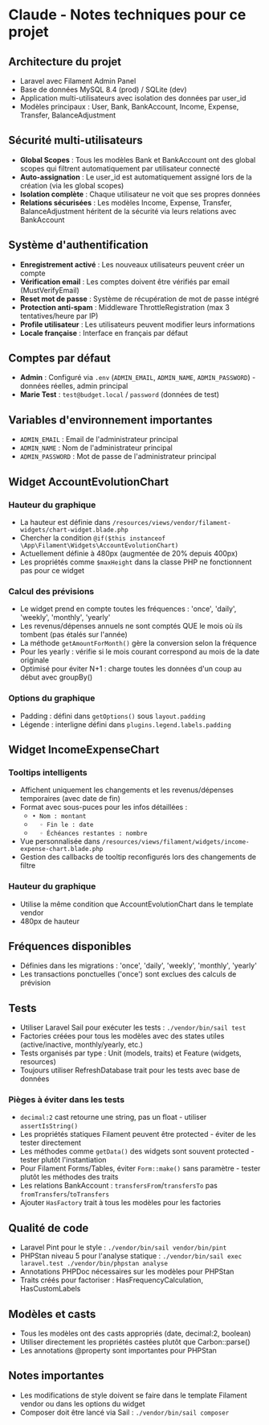 # Claude - Notes techniques pour ce projet

## Architecture du projet
- Laravel avec Filament Admin Panel
- Base de données MySQL 8.4 (prod) / SQLite (dev)
- Application multi-utilisateurs avec isolation des données par user_id
- Modèles principaux : User, Bank, BankAccount, Income, Expense, Transfer, BalanceAdjustment

## Sécurité multi-utilisateurs
- **Global Scopes** : Tous les modèles Bank et BankAccount ont des global scopes qui filtrent automatiquement par utilisateur connecté
- **Auto-assignation** : Le user_id est automatiquement assigné lors de la création (via les global scopes)
- **Isolation complète** : Chaque utilisateur ne voit que ses propres données
- **Relations sécurisées** : Les modèles Income, Expense, Transfer, BalanceAdjustment héritent de la sécurité via leurs relations avec BankAccount

## Système d'authentification
- **Enregistrement activé** : Les nouveaux utilisateurs peuvent créer un compte
- **Vérification email** : Les comptes doivent être vérifiés par email (MustVerifyEmail)
- **Reset mot de passe** : Système de récupération de mot de passe intégré
- **Protection anti-spam** : Middleware ThrottleRegistration (max 3 tentatives/heure par IP)
- **Profile utilisateur** : Les utilisateurs peuvent modifier leurs informations
- **Locale française** : Interface en français par défaut

## Comptes par défaut
- **Admin** : Configuré via `.env` (`ADMIN_EMAIL`, `ADMIN_NAME`, `ADMIN_PASSWORD`) - données réelles, admin principal
- **Marie Test** : `test@budget.local` / `password` (données de test)

## Variables d'environnement importantes
- `ADMIN_EMAIL` : Email de l'administrateur principal
- `ADMIN_NAME` : Nom de l'administrateur principal  
- `ADMIN_PASSWORD` : Mot de passe de l'administrateur principal

## Widget AccountEvolutionChart

### Hauteur du graphique
- La hauteur est définie dans `/resources/views/vendor/filament-widgets/chart-widget.blade.php`
- Chercher la condition `@if($this instanceof \App\Filament\Widgets\AccountEvolutionChart)`
- Actuellement définie à 480px (augmentée de 20% depuis 400px)
- Les propriétés comme `$maxHeight` dans la classe PHP ne fonctionnent pas pour ce widget

### Calcul des prévisions
- Le widget prend en compte toutes les fréquences : 'once', 'daily', 'weekly', 'monthly', 'yearly'
- Les revenus/dépenses annuels ne sont comptés QUE le mois où ils tombent (pas étalés sur l'année)
- La méthode `getAmountForMonth()` gère la conversion selon la fréquence
- Pour les yearly : vérifie si le mois courant correspond au mois de la date originale
- Optimisé pour éviter N+1 : charge toutes les données d'un coup au début avec groupBy()

### Options du graphique
- Padding : défini dans `getOptions()` sous `layout.padding`
- Légende : interligne défini dans `plugins.legend.labels.padding`

## Widget IncomeExpenseChart

### Tooltips intelligents
- Affichent uniquement les changements et les revenus/dépenses temporaires (avec date de fin)
- Format avec sous-puces pour les infos détaillées :
  - `• Nom : montant`
  - `  ◦ Fin le : date`
  - `  ◦ Échéances restantes : nombre`
- Vue personnalisée dans `/resources/views/filament/widgets/income-expense-chart.blade.php`
- Gestion des callbacks de tooltip reconfigurés lors des changements de filtre

### Hauteur du graphique
- Utilise la même condition que AccountEvolutionChart dans le template vendor
- 480px de hauteur

## Fréquences disponibles
- Définies dans les migrations : 'once', 'daily', 'weekly', 'monthly', 'yearly'
- Les transactions ponctuelles ('once') sont exclues des calculs de prévision

## Tests
- Utiliser Laravel Sail pour exécuter les tests : `./vendor/bin/sail test`
- Factories créées pour tous les modèles avec des states utiles (active/inactive, monthly/yearly, etc.)
- Tests organisés par type : Unit (models, traits) et Feature (widgets, resources)
- Toujours utiliser RefreshDatabase trait pour les tests avec base de données

### Pièges à éviter dans les tests
- `decimal:2` cast retourne une string, pas un float - utiliser `assertIsString()` 
- Les propriétés statiques Filament peuvent être protected - éviter de les tester directement
- Les méthodes comme `getData()` des widgets sont souvent protected - tester plutôt l'instantiation
- Pour Filament Forms/Tables, éviter `Form::make()` sans paramètre - tester plutôt les méthodes des traits
- Les relations BankAccount : `transfersFrom`/`transfersTo` pas `fromTransfers`/`toTransfers`
- Ajouter `HasFactory` trait à tous les modèles pour les factories

## Qualité de code
- Laravel Pint pour le style : `./vendor/bin/sail vendor/bin/pint`  
- PHPStan niveau 5 pour l'analyse statique : `./vendor/bin/sail exec laravel.test ./vendor/bin/phpstan analyse`
- Annotations PHPDoc nécessaires sur les modèles pour PHPStan
- Traits créés pour factoriser : HasFrequencyCalculation, HasCustomLabels

## Modèles et casts
- Tous les modèles ont des casts appropriés (date, decimal:2, boolean)
- Utiliser directement les propriétés castées plutôt que Carbon::parse()
- Les annotations @property sont importantes pour PHPStan

## Notes importantes
- Les modifications de style doivent se faire dans le template Filament vendor ou dans les options du widget
- Composer doit être lancé via Sail : `./vendor/bin/sail composer`